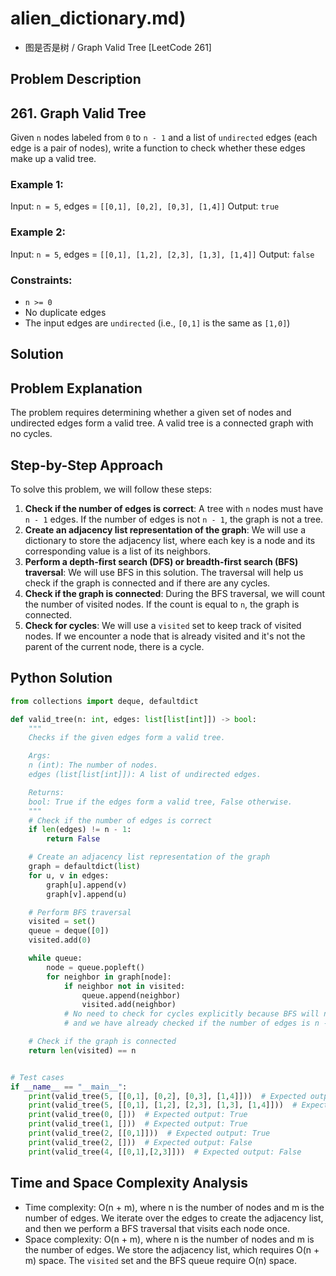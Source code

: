 # alien_dictionary.md)
- 图是否是树 / Graph Valid Tree [LeetCode 261]

## Problem Description

## 261. Graph Valid Tree

Given `n` nodes labeled from `0` to `n - 1` and a list of `undirected` edges (each edge is a pair of nodes), write a function to check whether these edges make up a valid tree.

### Example 1:

Input: `n = 5`, edges = `[[0,1], [0,2], [0,3], [1,4]]`
Output: `true`

### Example 2:

Input: `n = 5`, edges = `[[0,1], [1,2], [2,3], [1,3], [1,4]]`
Output: `false`

### Constraints:

* `n >= 0`
* No duplicate edges
* The input edges are `undirected` (i.e., `[0,1]` is the same as `[1,0]`)

## Solution

## Problem Explanation

The problem requires determining whether a given set of nodes and undirected edges form a valid tree. A valid tree is a connected graph with no cycles.

## Step-by-Step Approach

To solve this problem, we will follow these steps:

1. **Check if the number of edges is correct**: A tree with `n` nodes must have `n - 1` edges. If the number of edges is not `n - 1`, the graph is not a tree.
2. **Create an adjacency list representation of the graph**: We will use a dictionary to store the adjacency list, where each key is a node and its corresponding value is a list of its neighbors.
3. **Perform a depth-first search (DFS) or breadth-first search (BFS) traversal**: We will use BFS in this solution. The traversal will help us check if the graph is connected and if there are any cycles.
4. **Check if the graph is connected**: During the BFS traversal, we will count the number of visited nodes. If the count is equal to `n`, the graph is connected.
5. **Check for cycles**: We will use a `visited` set to keep track of visited nodes. If we encounter a node that is already visited and it's not the parent of the current node, there is a cycle.

## Python Solution

```python
from collections import deque, defaultdict

def valid_tree(n: int, edges: list[list[int]]) -> bool:
    """
    Checks if the given edges form a valid tree.

    Args:
    n (int): The number of nodes.
    edges (list[list[int]]): A list of undirected edges.

    Returns:
    bool: True if the edges form a valid tree, False otherwise.
    """
    # Check if the number of edges is correct
    if len(edges) != n - 1:
        return False

    # Create an adjacency list representation of the graph
    graph = defaultdict(list)
    for u, v in edges:
        graph[u].append(v)
        graph[v].append(u)

    # Perform BFS traversal
    visited = set()
    queue = deque([0])
    visited.add(0)

    while queue:
        node = queue.popleft()
        for neighbor in graph[node]:
            if neighbor not in visited:
                queue.append(neighbor)
                visited.add(neighbor)
            # No need to check for cycles explicitly because BFS will not revisit a node if it's already visited
            # and we have already checked if the number of edges is n - 1

    # Check if the graph is connected
    return len(visited) == n


# Test cases
if __name__ == "__main__":
    print(valid_tree(5, [[0,1], [0,2], [0,3], [1,4]]))  # Expected output: True
    print(valid_tree(5, [[0,1], [1,2], [2,3], [1,3], [1,4]]))  # Expected output: False
    print(valid_tree(0, []))  # Expected output: True
    print(valid_tree(1, []))  # Expected output: True
    print(valid_tree(2, [[0,1]]))  # Expected output: True
    print(valid_tree(2, []))  # Expected output: False
    print(valid_tree(4, [[0,1],[2,3]]))  # Expected output: False
```

## Time and Space Complexity Analysis

*   Time complexity: O(n + m), where n is the number of nodes and m is the number of edges. We iterate over the edges to create the adjacency list, and then we perform a BFS traversal that visits each node once.
*   Space complexity: O(n + m), where n is the number of nodes and m is the number of edges. We store the adjacency list, which requires O(n + m) space. The `visited` set and the BFS queue require O(n) space.